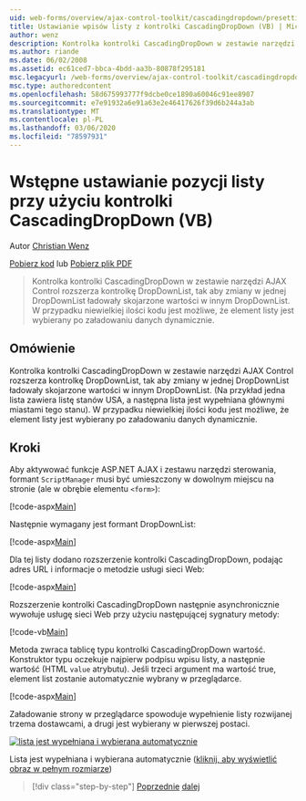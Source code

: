 ```yaml
---
uid: web-forms/overview/ajax-control-toolkit/cascadingdropdown/presetting-list-entries-with-cascadingdropdown-vb
title: Ustawianie wpisów listy z kontrolki CascadingDropDown (VB) | Microsoft Docs
author: wenz
description: Kontrolka kontrolki CascadingDropDown w zestawie narzędzi AJAX Control rozszerza kontrolkę DropDownList, tak aby zmiany w jednej DropDownList ładowały skojarzone wartości w anoth...
ms.author: riande
ms.date: 06/02/2008
ms.assetid: ec61ced7-bbca-4bdd-aa3b-80878f295181
msc.legacyurl: /web-forms/overview/ajax-control-toolkit/cascadingdropdown/presetting-list-entries-with-cascadingdropdown-vb
msc.type: authoredcontent
ms.openlocfilehash: 58d675993777f9dcbe0ce1890a60046c91ee8907
ms.sourcegitcommit: e7e91932a6e91a63e2e46417626f39d6b244a3ab
ms.translationtype: MT
ms.contentlocale: pl-PL
ms.lasthandoff: 03/06/2020
ms.locfileid: "78597931"
---
```

# <a name="presetting-list-entries-with-cascadingdropdown-vb"></a>Wstępne ustawianie pozycji listy przy użyciu kontrolki CascadingDropDown (VB)

Autor [Christian Wenz](https://github.com/wenz)

[Pobierz kod](https://download.microsoft.com/download/9/0/7/907760b1-2c60-4f81-aeb6-ca416a573b0d/cascadingdropdown2.vb.zip) lub [Pobierz plik PDF](https://download.microsoft.com/download/2/d/c/2dc10e34-6983-41d4-9c08-f78f5387d32b/CascadingDropDown2VB.pdf)

> Kontrolka kontrolki CascadingDropDown w zestawie narzędzi AJAX Control rozszerza kontrolkę DropDownList, tak aby zmiany w jednej DropDownList ładowały skojarzone wartości w innym DropDownList. W przypadku niewielkiej ilości kodu jest możliwe, że element listy jest wybierany po załadowaniu danych dynamicznie.

## <a name="overview"></a>Omówienie

Kontrolka kontrolki CascadingDropDown w zestawie narzędzi AJAX Control rozszerza kontrolkę DropDownList, tak aby zmiany w jednej DropDownList ładowały skojarzone wartości w innym DropDownList. (Na przykład jedna lista zawiera listę stanów USA, a następna lista jest wypełniana głównymi miastami tego stanu). W przypadku niewielkiej ilości kodu jest możliwe, że element listy jest wybierany po załadowaniu danych dynamicznie.

## <a name="steps"></a>Kroki

Aby aktywować funkcje ASP.NET AJAX i zestawu narzędzi sterowania, formant `ScriptManager` musi być umieszczony w dowolnym miejscu na stronie (ale w obrębie elementu `<form>`):

[!code-aspx[Main](presetting-list-entries-with-cascadingdropdown-vb/samples/sample1.aspx)]

Następnie wymagany jest formant DropDownList:

[!code-aspx[Main](presetting-list-entries-with-cascadingdropdown-vb/samples/sample2.aspx)]

Dla tej listy dodano rozszerzenie kontrolki CascadingDropDown, podając adres URL i informacje o metodzie usługi sieci Web:

[!code-aspx[Main](presetting-list-entries-with-cascadingdropdown-vb/samples/sample3.aspx)]

Rozszerzenie kontrolki CascadingDropDown następnie asynchronicznie wywołuje usługę sieci Web przy użyciu następującej sygnatury metody:

[!code-vb[Main](presetting-list-entries-with-cascadingdropdown-vb/samples/sample4.vb)]

Metoda zwraca tablicę typu kontrolki CascadingDropDown wartość. Konstruktor typu oczekuje najpierw podpisu wpisu listy, a następnie wartość (HTML `value` atrybutu). Jeśli trzeci argument ma wartość true, element list zostanie automatycznie wybrany w przeglądarce.

[!code-aspx[Main](presetting-list-entries-with-cascadingdropdown-vb/samples/sample5.aspx)]

Załadowanie strony w przeglądarce spowoduje wypełnienie listy rozwijanej trzema dostawcami, a drugi jest wybierany w pierwszej postaci.

[![lista jest wypełniana i wybierana automatycznie](presetting-list-entries-with-cascadingdropdown-vb/_static/image2.png)](presetting-list-entries-with-cascadingdropdown-vb/_static/image1.png)

Lista jest wypełniana i wybierana automatycznie ([kliknij, aby wyświetlić obraz w pełnym rozmiarze](presetting-list-entries-with-cascadingdropdown-vb/_static/image3.png))

> [!div class="step-by-step"]
> [Poprzednie](using-cascadingdropdown-with-a-database-vb.md)
> [dalej](using-auto-postback-with-cascadingdropdown-vb.md)
